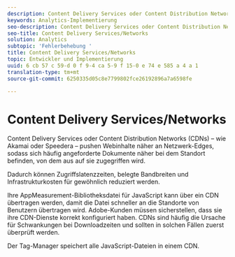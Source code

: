```yaml
---
description: Content Delivery Services oder Content Distribution Networks (CDNs) – wie Akamai oder Speedera – pushen Webinhalte näher an Netzwerk-Edges, sodass sich häufig angeforderte Dokumente näher bei dem Standort befinden, von dem aus auf sie zugegriffen wird.
keywords: Analytics-Implementierung
seo-description: Content Delivery Services oder Content Distribution Networks (CDNs) – wie Akamai oder Speedera – pushen Webinhalte näher an Netzwerk-Edges, sodass sich häufig angeforderte Dokumente näher bei dem Standort befinden, von dem aus auf sie zugegriffen wird.
seo-title: Content Delivery Services/Networks
solution: Analytics
subtopic: 'Fehlerbehebung '
title: Content Delivery Services/Networks
topic: Entwickler und Implementierung
uuid: 6 cb 57 c 59-d 0 f 9-4 ca 5-9 f 15-0 e 74 e 585 a 4 a 1
translation-type: tm+mt
source-git-commit: 6250335d05c8e7799802fce26192896a7a6598fe

---
```



# Content Delivery Services/Networks

Content Delivery Services oder Content Distribution Networks (CDNs) – wie Akamai oder Speedera – pushen Webinhalte näher an Netzwerk-Edges, sodass sich häufig angeforderte Dokumente näher bei dem Standort befinden, von dem aus auf sie zugegriffen wird.

Dadurch können Zugriffslatenzzeiten, belegte Bandbreiten und Infrastrukturkosten für gewöhnlich reduziert werden.

Ihre AppMeasurement-Bibliotheksdatei für JavaScript kann über ein CDN übertragen werden, damit die Datei schneller an die Standorte von Benutzern übertragen wird. Adobe-Kunden müssen sicherstellen, dass sie ihre CDN-Dienste korrekt konfiguriert haben. CDNs sind häufig die Ursache für Schwankungen bei Downloadzeiten und sollten in solchen Fällen zuerst überprüft werden.

Der Tag-Manager speichert alle JavaScript-Dateien in einem CDN.
